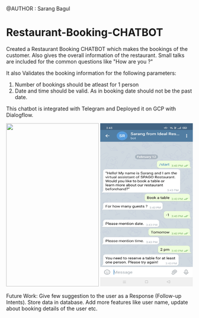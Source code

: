 @AUTHOR : Sarang Bagul

# Restaurant-Booking-CHATBOT

Created a Restaurant Booking CHATBOT which makes the bookings of the customer. Also gives the overall information of the restaurant.
Small talks are included for the common questions like "How are you ?"

It also Validates the booking information for the following parameters:
1. Number of bookings should be atleast for 1 person
2. Date and time should be valid. As in booking date should not be the past date.

This chatbot is integrated with Telegram and Deployed it on GCP with Dialogflow.

<p align="left">
  <img src="Images/Record_2021-02-12-15-49-47.gif" width="250" height="440">
  <img src="Images/validation.jpg" width="250" height="440">
</p>

Future Work:
Give few suggestion to the user as a Response (Follow-up Intents).
Store data in database.
Add more features like user name, update about booking details of the user etc.

